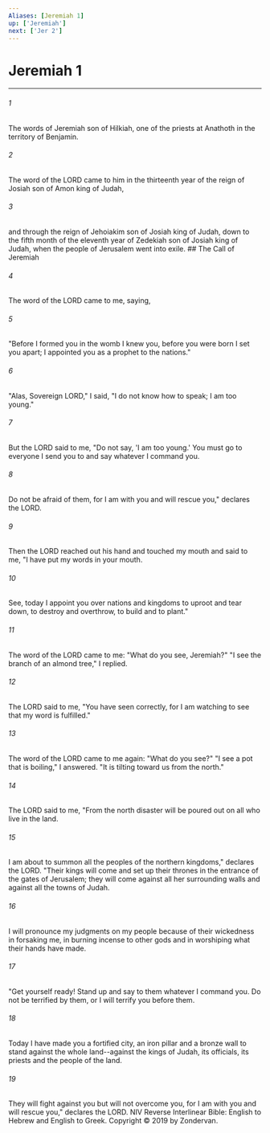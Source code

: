 ```yaml
---
Aliases: [Jeremiah 1]
up: ['Jeremiah']
next: ['Jer 2']
---
```

# Jeremiah 1

***


###### 1 
The words of Jeremiah son of Hilkiah, one of the priests at Anathoth in the territory of Benjamin. 

###### 2 
The word of the LORD came to him in the thirteenth year of the reign of Josiah son of Amon king of Judah, 

###### 3 
and through the reign of Jehoiakim son of Josiah king of Judah, down to the fifth month of the eleventh year of Zedekiah son of Josiah king of Judah, when the people of Jerusalem went into exile. ## The Call of Jeremiah 

###### 4 
The word of the LORD came to me, saying, 

###### 5 
"Before I formed you in the womb I knew you, before you were born I set you apart; I appointed you as a prophet to the nations." 

###### 6 
"Alas, Sovereign LORD," I said, "I do not know how to speak; I am too young." 

###### 7 
But the LORD said to me, "Do not say, 'I am too young.' You must go to everyone I send you to and say whatever I command you. 

###### 8 
Do not be afraid of them, for I am with you and will rescue you," declares the LORD. 

###### 9 
Then the LORD reached out his hand and touched my mouth and said to me, "I have put my words in your mouth. 

###### 10 
See, today I appoint you over nations and kingdoms to uproot and tear down, to destroy and overthrow, to build and to plant." 

###### 11 
The word of the LORD came to me: "What do you see, Jeremiah?" "I see the branch of an almond tree," I replied. 

###### 12 
The LORD said to me, "You have seen correctly, for I am watching to see that my word is fulfilled." 

###### 13 
The word of the LORD came to me again: "What do you see?" "I see a pot that is boiling," I answered. "It is tilting toward us from the north." 

###### 14 
The LORD said to me, "From the north disaster will be poured out on all who live in the land. 

###### 15 
I am about to summon all the peoples of the northern kingdoms," declares the LORD. "Their kings will come and set up their thrones in the entrance of the gates of Jerusalem; they will come against all her surrounding walls and against all the towns of Judah. 

###### 16 
I will pronounce my judgments on my people because of their wickedness in forsaking me, in burning incense to other gods and in worshiping what their hands have made. 

###### 17 
"Get yourself ready! Stand up and say to them whatever I command you. Do not be terrified by them, or I will terrify you before them. 

###### 18 
Today I have made you a fortified city, an iron pillar and a bronze wall to stand against the whole land--against the kings of Judah, its officials, its priests and the people of the land. 

###### 19 
They will fight against you but will not overcome you, for I am with you and will rescue you," declares the LORD. NIV Reverse Interlinear Bible: English to Hebrew and English to Greek. Copyright © 2019 by Zondervan.
